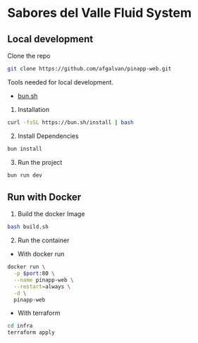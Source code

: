# Sabores del Valle Fluid System

## Local development

Clone the repo

```sh
git clone https://github.com/afgalvan/pinapp-web.git
```

Tools needed for local development.

- [bun.sh](https://bun.sh/)

1. Installation

```sh
curl -fsSL https://bun.sh/install | bash
```

2. Install Dependencies

```sh
bun install
```

3. Run the project

```sh
bun run dev
```

## Run with Docker

1. Build the docker Image

```sh
bash build.sh
```

2. Run the container

- With docker run

```sh
docker run \
  -p $port:80 \
  --name pinapp-web \
  --restart=always \
  -d \
  pinapp-web
```

- With terraform

```sh
cd infra
terraform apply
```
